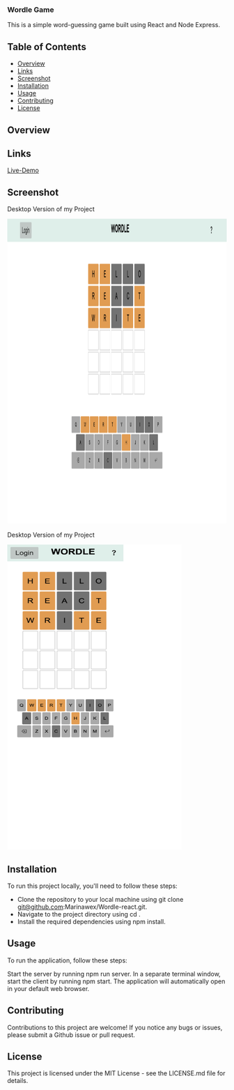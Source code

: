 ### Wordle Game

This is a simple word-guessing game built using React and Node Express.

## Table of Contents

- [Overview](#overview)
- [Links](#links)
- [Screenshot](#screenshot)
- [Installation](#installation)
- [Usage](#usage)
- [Contributing](#contributing)
- [License](#license)

## Overview

## Links

[Live-Demo](https://marinas-wordle.netlify.app/game)

## Screenshot

Desktop Version of my Project

<p float="left">
<img src="./public/%20Wordle-Desktop.png" alt="Desktop Version of my Project"  height="700"/>
</p>

Desktop Version of my Project
<p float="left">
<img src="./public/Wordle.png" alt="Mobile Version of my Project" width="400" height="700"/>
</p>

## Installation

To run this project locally, you'll need to follow these steps:

- Clone the repository to your local machine using git clone git@github.com:Marinawex/Wordle-react.git.
- Navigate to the project directory using cd <repository-name>.
- Install the required dependencies using npm install.

## Usage

To run the application, follow these steps:

Start the server by running npm run server.
In a separate terminal window, start the client by running npm start.
The application will automatically open in your default web browser.

## Contributing

Contributions to this project are welcome! If you notice any bugs or issues, please submit a Github issue or pull request.

## License

This project is licensed under the MIT License - see the LICENSE.md file for details.
